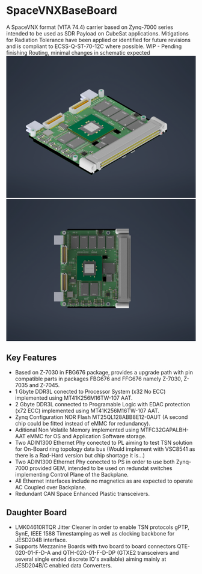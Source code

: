 # SpaceVNXBaseBoard
A SpaceVNX format (VITA 74.4) carrier based on Zynq-7000 series intended to be used as SDR Payload on CubeSat applications.
Mitigations for Radiation Tolerance have been applied or identified for future revisions and is compliant to ECSS-Q-ST-70-12C where possible.
WIP - Pending finishing Routing, minimal changes in schematic expected
![Post Placement Render](Images/SpaceVNXBaseBoard.png)
![Front Detail Render](Images/SpaceVNXBaseBoardFront.png)
## Key Features
- Based on Z-7030 in FBG676 package, provides a upgrade path with pin compatible parts in packages FBG676 and FFG676 namely Z-7030, Z-7035 and Z-7045.
- 1 Gbyte DDR3L conected to Processor System (x32 No ECC) implemented using MT41K256M16TW-107 AAT.
- 2 Gbyte DDR3L connected to Programable Logic with EDAC protection (x72 ECC) implemented using MT41K256M16TW-107 AAT.
- Zynq Configuration NOR Flash MT25QL128ABB8E12-0AUT (A second chip could be fitted instead of eMMC for redundancy).
- Aditional Non Volatile Memory implemented using MTFC32GAPALBH-AAT eMMC for OS and Application Software storage.
- Two ADIN1300 Ethernet Phy conected to PL aiming to test TSN solution for On-Board ring topology data bus (Would implement with VSC8541 as there is a Rad-Hard version but chip shortage it is...)
- Two ADIN1300 Ethernet Phy conected to PS in order to use both Zynq-7000 provided GEM, intended to be used on redundat switches implementing Control Plane of the Backplane.
- All Ethernet interfaces include no magnetics as are expected to operate AC Coupled over Backplane.
- Redundant CAN Space Enhanced Plastic transceivers.
## Daughter Board
- LMK04610RTQR Jitter Cleaner in order to enable TSN protocols gPTP, SynE, IEEE 1588 Timestamping as well as clocking backbone for JESD204B interface.
- Supports Mezzanine Boards with two board to board connectors QTE-020-01-F-D-A and QTH-020-01-F-D-DP (GTXE2 transceivers and several single ended discrete IO's available) aiming mainly at JESD204B/C enabled data Converters.
